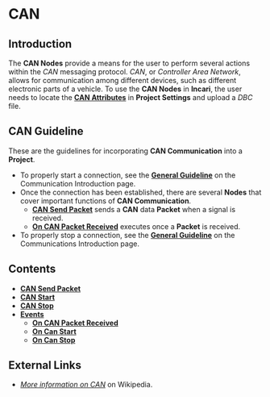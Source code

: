 # CAN

## Introduction

The **CAN Nodes** provide a means for the user to perform several actions within the _CAN_ messaging protocol. _CAN_, or _Controller Area Network_, allows for communication among different devices, such as different electronic parts of a vehicle. To use the **CAN Nodes** in **Incari**, the user needs to locate the [**CAN Attributes**](../../../modules/project-settings.md#can) in **Project Settings** and upload a _DBC_ file.

## CAN Guideline

These are the guidelines for incorporating **CAN Communication** into a **Project**.

* To properly start a connection, see the [**General Guideline**](../README.md#general-guideline) on the Communication Introduction page.
* Once the connection has been established, there are several **Nodes** that cover important functions of **CAN Communication**.
  * [**CAN Send Packet**](cansendpacket.md) sends a **CAN** data **Packet** when a signal is received. 
  * [**On CAN Packet Received**](events/oncanpacketreceived.md) executes once a **Packet** is received.
* To properly stop a connection, see the [**General Guideline**](../README.md#general-guideline) on the Communications Introduction page.


## Contents

* [**CAN Send Packet**](cansendpacket.md)
* [**CAN Start**](canstart.md)
* [**CAN Stop**](canstop.md)
* [**Events**](events/)
  * [**On CAN Packet Received**](events/oncanpacketreceived.md)
  * [**On Can Start**](events/oncanstart.md)
  * [**On Can Stop**](events/oncanstop.md)

## External Links

* [_More information on CAN_](https://en.wikipedia.org/wiki/CAN_bus) on Wikipedia.

